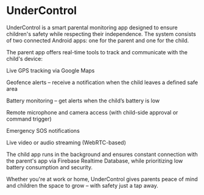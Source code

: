 # UnderControl
UnderControl is a smart parental monitoring app designed to ensure children's safety while respecting their independence. The system consists of two connected Android apps: one for the parent and one for the child.


The parent app offers real-time tools to track and communicate with the child's device:

Live GPS tracking via Google Maps

Geofence alerts – receive a notification when the child leaves a defined safe area

Battery monitoring – get alerts when the child’s battery is low

Remote microphone and camera access (with child-side approval or command trigger)

Emergency SOS notifications

Live video or audio streaming (WebRTC-based)

The child app runs in the background and ensures constant connection with the parent's app via Firebase Realtime Database, while prioritizing low battery consumption and security.

Whether you're at work or home, UnderControl gives parents peace of mind and children the space to grow – with safety just a tap away.

